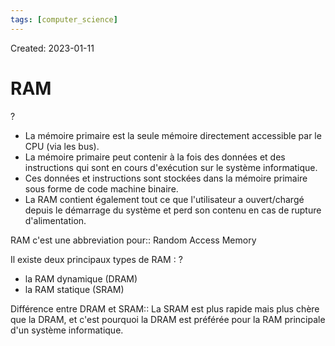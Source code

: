 ```yaml
---
tags: [computer_science] 
---
```

Created: 2023-01-11

# RAM
?
- La mémoire primaire est la seule mémoire directement accessible par le CPU (via les bus).
- La mémoire primaire peut contenir à la fois des données et des instructions qui sont en cours d'exécution sur le système informatique.
- Ces données et instructions sont stockées dans la mémoire primaire sous forme de code machine binaire.
- La RAM contient également tout ce que l'utilisateur a ouvert/chargé depuis le démarrage du système et perd son contenu en cas de rupture d'alimentation.

RAM c'est une abbreviation pour:: Random Access Memory

Il existe deux principaux types de RAM :
?
- la RAM dynamique (DRAM) 
- la RAM statique (SRAM)

Différence entre DRAM et SRAM:: La SRAM est plus rapide mais plus chère que la DRAM, et c'est pourquoi la DRAM est préférée pour la RAM principale d'un système informatique.

